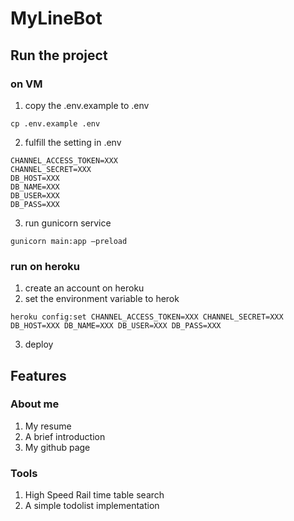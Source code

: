 # MyLineBot

## Run the project

### on VM

1. copy the .env.example to .env
```
cp .env.example .env
```
2. fulfill the setting in .env

```
CHANNEL_ACCESS_TOKEN=XXX
CHANNEL_SECRET=XXX
DB_HOST=XXX
DB_NAME=XXX
DB_USER=XXX
DB_PASS=XXX
```

3. run gunicorn service

```
gunicorn main:app –preload
```

### run on heroku

1. create an account on heroku
2. set the environment variable to herok

```
heroku config:set CHANNEL_ACCESS_TOKEN=XXX CHANNEL_SECRET=XXX DB_HOST=XXX DB_NAME=XXX DB_USER=XXX DB_PASS=XXX
```
3. deploy

## Features

### About me

1. My resume
2. A brief introduction
3. My github page

### Tools

1. High Speed Rail time table search
2. A simple todolist implementation
